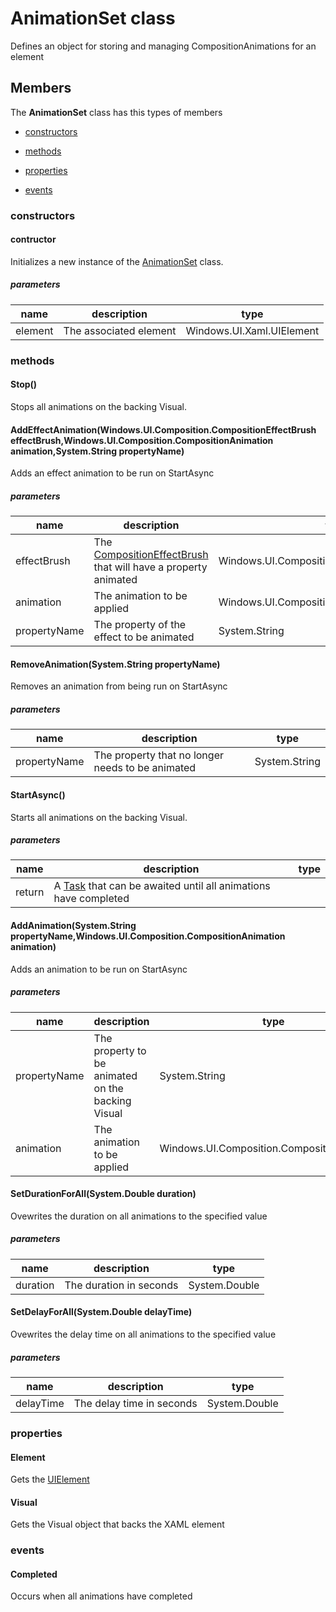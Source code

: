 
# AnimationSet class

Defines an object for storing and managing CompositionAnimations for an element

## Members

The **AnimationSet** class has this types of members

* [constructors](#constructors)

* [methods](#methods)

* [properties](#properties)

* [events](#events)

### constructors

#### contructor

Initializes a new instance of the [AnimationSet](Microsoft_Toolkit_Uwp_UI_Animations_AnimationSet.md) class.

##### parameters



| name | description | type |
| --- | --- | --- |
| element | The associated element | Windows.UI.Xaml.UIElement |

### methods

#### Stop()

Stops all animations on the backing Visual.

#### AddEffectAnimation(Windows.UI.Composition.CompositionEffectBrush effectBrush,Windows.UI.Composition.CompositionAnimation animation,System.String propertyName)

Adds an effect animation to be run on StartAsync

##### parameters



| name | description | type |
| --- | --- | --- |
| effectBrush | The [CompositionEffectBrush](https://msdn.microsoft.com/library/windows/apps/Windows.UI.Composition.CompositionEffectBrush) that will have a property animated | Windows.UI.Composition.CompositionEffectBrush |
| animation | The animation to be applied | Windows.UI.Composition.CompositionAnimation |
| propertyName | The property of the effect to be animated | System.String |

#### RemoveAnimation(System.String propertyName)

Removes an animation from being run on StartAsync

##### parameters



| name | description | type |
| --- | --- | --- |
| propertyName | The property that no longer needs to be animated | System.String |

#### StartAsync()

Starts all animations on the backing Visual.

##### parameters



| name | description | type |
| --- | --- | --- |
| return |A [Task](https://msdn.microsoft.com/library/windows/apps/System.Threading.Tasks.Task) that can be awaited until all animations have completed |

#### AddAnimation(System.String propertyName,Windows.UI.Composition.CompositionAnimation animation)

Adds an animation to be run on StartAsync

##### parameters



| name | description | type |
| --- | --- | --- |
| propertyName | The property to be animated on the backing Visual | System.String |
| animation | The animation to be applied | Windows.UI.Composition.CompositionAnimation |

#### SetDurationForAll(System.Double duration)

Ovewrites the duration on all animations to the specified value

##### parameters



| name | description | type |
| --- | --- | --- |
| duration | The duration in seconds | System.Double |

#### SetDelayForAll(System.Double delayTime)

Ovewrites the delay time on all animations to the specified value

##### parameters



| name | description | type |
| --- | --- | --- |
| delayTime | The delay time in seconds | System.Double |

### properties

#### Element

Gets the [UIElement](https://msdn.microsoft.com/library/windows/apps/Windows.UI.Xaml.UIElement)

#### Visual

Gets the Visual object that backs the XAML element

### events

#### Completed

Occurs when all animations have completed
